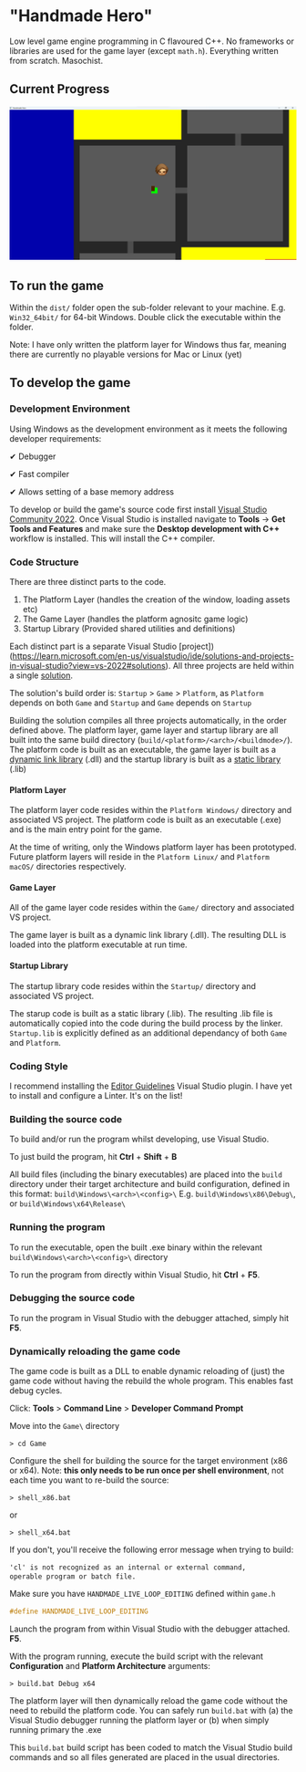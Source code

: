 # "Handmade Hero"

Low level game engine programming in C flavoured C++. No frameworks or libraries are used for the game layer (except `math.h`). Everything written from scratch. Masochist.

## Current Progress

![Current progress](/current_state.png?raw=true "Current progress")

## To run the game

Within the `dist/` folder open the sub-folder relevant to your machine. E.g. `Win32_64bit/` for 64-bit Windows. Double click the executable within the folder.

Note: I have only written the platform layer for Windows thus far, meaning there are currently no playable versions for Mac or Linux (yet)

## To develop the game

### Development Environment

Using Windows as the development environment as it meets the following developer requirements:

✔ Debugger

✔ Fast compiler

✔ Allows setting of a base memory address

To develop or build the game's source code first install [Visual Studio Community 2022](https://visualstudio.microsoft.com/vs/community/). Once Visual Studio is installed navigate to **Tools** -> **Get Tools and Features** and make sure the **Desktop development with C++** workflow is installed. This will install the C++ compiler.


### Code Structure

There are three distinct parts to the code.

1. The Platform Layer (handles the creation of the window, loading assets etc)
2. The Game Layer (handles the platform agnositc game logic)
3. Startup Library (Provided shared utilities and definitions)

Each distinct part is a separate Visual Studio [project])(https://learn.microsoft.com/en-us/visualstudio/ide/solutions-and-projects-in-visual-studio?view=vs-2022#solutions). All three projects are held within a single [solution](https://learn.microsoft.com/en-us/visualstudio/ide/solutions-and-projects-in-visual-studio?view=vs-2022#projects).

The solution's build order is: `Startup` > `Game` > `Platform`, as `Platform` depends on both `Game` and `Startup` and `Game` depends on `Startup`

Building the solution compiles all three projects automatically, in the order defined above. The platform layer, game layer and startup library are all built into the same build directory (`build/<platform>/<arch>/<buildmode>/`). The platform code is built as an executable, the game layer is built as a [dynamic link library](https://learn.microsoft.com/en-us/troubleshoot/windows-client/deployment/dynamic-link-library) (.dll) and the startup library is built as a [static library](https://en.wikipedia.org/wiki/Static_library) (.lib)

#### Platform Layer

The platform layer code resides within the `Platform Windows/` directory and associated VS project. The platform code is built as an executable (.exe) and is the main entry point for the game.

At the time of writing, only the Windows platform layer has been prototyped. Future platform layers will reside in the `Platform Linux/` and `Platform macOS/` directories respectively.

#### Game Layer

All of the game layer code resides within the `Game/` directory and associated VS project. 

The game layer is built as a dynamic link library (.dll). The resulting DLL is loaded into the platform executable at run time.

#### Startup Library

The startup library code resides within the `Startup/` directory and associated VS project. 

The starup code is built as a static library (.lib). The resulting .lib file is automatically copied into the code during the build process by the linker. `Startup.lib` is explicitly defined as an additional dependancy of both `Game` and `Platform`. 



### Coding Style

I recommend installing the [Editor Guidelines](https://marketplace.visualstudio.com/items?itemName=PaulHarrington.EditorGuidelinesPreview) Visual Studio plugin. I have yet to install and configure a Linter. It's on the list!

### Building the source code

To build and/or run the program whilst developing, use Visual Studio.

To just build the program, hit **Ctrl** + **Shift** + **B**

All build files (including the binary executables) are placed into the `build` directory under their target architecture and build configuration, defined in this format: `build\Windows\<arch>\<config>\` E.g. `build\Windows\x86\Debug\`, or `build\Windows\x64\Release\`

### Running the program

To run the executable, open the built .exe binary within the relevant `build\Windows\<arch>\<config>\` directory

To run the program from directly within Visual Studio, hit **Ctrl** + **F5**.

### Debugging the source code

To run the program in Visual Studio with the debugger attached, simply hit **F5**.

### Dynamically reloading the game code

The game code is built as a DLL to enable dynamic reloading of (just) the game code without having the rebuild the whole program. This enables fast debug cycles.

Click: **Tools** > **Command Line** > **Developer Command Prompt**

Move into the `Game\` directory

```
> cd Game
```

Configure the shell for building the source for the target environment (x86 or x64). Note: **this only needs to be run once per shell environment**, not each time you want to re-build the source:

```
> shell_x86.bat
```

or 

```
> shell_x64.bat
```

If you don't, you'll receive the following error message when trying to build:

```
'cl' is not recognized as an internal or external command,
operable program or batch file.
```

Make sure you have `HANDMADE_LIVE_LOOP_EDITING` defined within `game.h`

```c
#define HANDMADE_LIVE_LOOP_EDITING
```

Launch the program from within Visual Studio with the debugger attached. **F5**.

With the program running, execute the build script with the relevant **Configuration** and **Platform Architecture** arguments:

```
> build.bat Debug x64
```

The platform layer will then dynamically reload the game code without the need to rebuild the platform code. You can safely run `build.bat` with (a) the Visual Studio debugger running the platform layer or (b) when simply running primary the .exe

This `build.bat` build script has been coded to match the Visual Studio build commands and so all files generated are placed in the usual directories.
